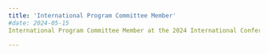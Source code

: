 ```yaml
---
title: 'International Program Committee Member'
#date: 2024-05-15
International Program Committee Member at the 2024 International Conference on Control, Automation and Diagnosis (ICCAD’24), May 15-17, 2024, Paris, France.

---
```

